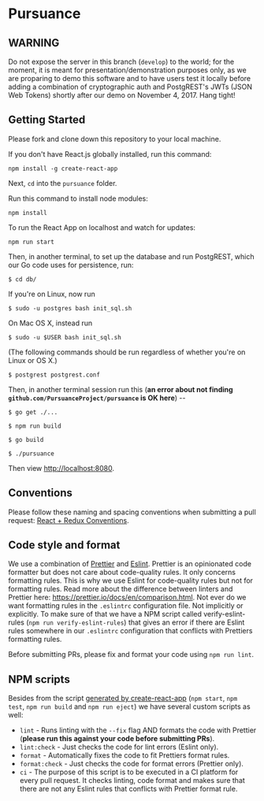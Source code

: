 # Pursuance

## WARNING

Do not expose the server in this branch (`develop`) to the world; for
the moment, it is meant for presentation/demonstration purposes only,
as we are proparing to demo this software and to have users test it
locally before adding a combination of cryptographic auth and
PostgREST's JWTs (JSON Web Tokens) shortly after our demo on November
4, 2017.  Hang tight!


## Getting Started

Please fork and clone down this repository to your local machine.

If you don't have React.js globally installed, run this command:

```
npm install -g create-react-app
```

Next, `cd` into the `pursuance` folder.

Run this command to install node modules:

```
npm install
```

To run the React App on localhost and watch for updates:

```
npm run start
```

Then, in another terminal, to set up the database and run PostgREST,
which our Go code uses for persistence, run:

``` $ cd db/ ```

If you're on Linux, now run

``` $ sudo -u postgres bash init_sql.sh ```

On Mac OS X, instead run

``` $ sudo -u $USER bash init_sql.sh ```

(The following commands should be run regardless of whether you're on
Linux or OS X.)

``` $ postgrest postgrest.conf ```

Then, in another terminal session run this (**an error about not
finding `github.com/PursuanceProject/pursuance` is OK here**) --

``` $ go get ./... ```

``` $ npm run build ```

``` $ go build ```

``` $ ./pursuance ```

Then view <http://localhost:8080>.


## Conventions

Please follow these naming and spacing conventions when submitting a pull request:
[React + Redux Conventions](https://unbug.gitbooks.io/react-native-training/content/45_naming_convention.html).


## Code style and format

We use a combination of [Prettier](https://prettier.io/docs/en/index.html) and [Eslint](https://eslint.org/docs/user-guide/getting-started). Prettier is an opinionated code formatter but does not care about code-quality rules. It only concerns formatting rules. This is why we use Eslint for code-quality rules but not for formatting rules. Read more about the difference between linters and Prettier here: <https://prettier.io/docs/en/comparison.html>. Not ever do we want formatting rules in the `.eslintrc` configuration file. Not implicitly or explicitly. To make sure of that we have a NPM script called verify-eslint-rules (`npm run verify-eslint-rules`) that gives an error if there are Eslint rules somewhere in our `.eslintrc` configuration that conflicts with Prettiers formatting rules.

Before submitting PRs, please fix and format your code using `npm run lint`.


## NPM scripts

Besides from the script [generated by create-react-app](https://github.com/facebookincubator/create-react-app/blob/master/packages/react-scripts/template/README.md#available-scripts) (`npm start`, `npm test`, `npm run build` and `npm run eject`) we have several custom scripts as well:

- `lint` - Runs linting with the `--fix` flag AND formats the code with Prettier (**please run this against your code before submitting PRs**).
- `lint:check` - Just checks the code for lint errors (Eslint only).
- `format` - Automatically fixes the code to fit Prettiers format rules.
- `format:check` - Just checks the code for format errors (Prettier only).
- `ci` - The purpose of this script is to be executed in a CI platform for every pull request. It checks linting, code format and makes sure that there are not any Eslint rules that conflicts with Prettier format rule.
